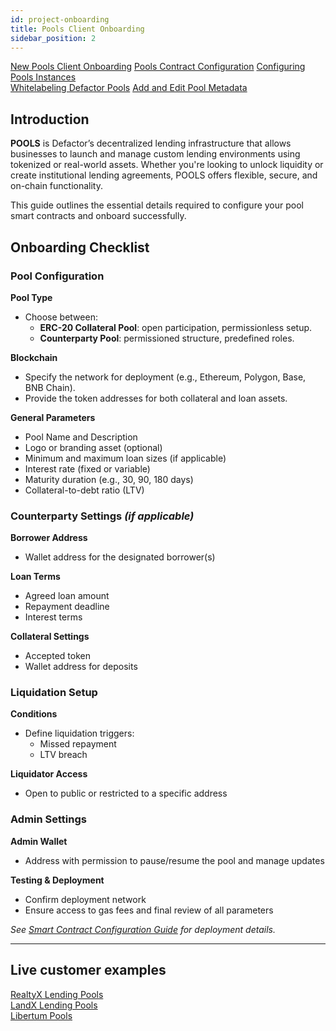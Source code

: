 ```yaml
---
id: project-onboarding
title: Pools Client Onboarding
sidebar_position: 2
---
```


<div style={{ display: 'flex', flexWrap: 'wrap', color: '#eb9f00', gap: '1rem' }}>
  <div style={{
    flex: '1 1 280px',
    display: 'flex',
    flexDirection: 'column',
    rowGap: '1rem',
    alignItems: 'flex-start',
    textDecoration: 'underline',
  }}>
    <a href="new-pools-client-onboarding" className="pagination-nav__label">New Pools Client Onboarding</a>
    <a href="pools-smart-contracts-configuration" className="pagination-nav__label">Pools Contract Configuration</a>
    <a href="configuring-pools-intances" className="pagination-nav__label">Configuring Pools Instances</a>
  </div>

  <div style={{
    flex: '1 1 280px',
    display: 'flex',
    flexDirection: 'column',
    rowGap: '1rem',
    alignItems: 'flex-start',
    textDecoration: 'underline'
  }}>
    <a href="whitelabeling-defactor-pools" className="pagination-nav__label">Whitelabeling Defactor Pools</a>
    <a href="add-and-edit-pool-metadata" className="pagination-nav__label">Add and Edit Pool Metadata</a>
  </div>
</div>

## Introduction

**POOLS** is Defactor’s decentralized lending infrastructure that allows businesses to launch and manage custom lending environments using tokenized or real-world assets. Whether you're looking to unlock liquidity or create institutional lending agreements, POOLS offers flexible, secure, and on-chain functionality.

This guide outlines the essential details required to configure your pool smart contracts and onboard successfully.

## Onboarding Checklist

### Pool Configuration

**Pool Type**

- Choose between:
  - **ERC-20 Collateral Pool**: open participation, permissionless setup.
  - **Counterparty Pool**: permissioned structure, predefined roles.

**Blockchain**

- Specify the network for deployment (e.g., Ethereum, Polygon, Base, BNB Chain).
- Provide the token addresses for both collateral and loan assets.

**General Parameters**

- Pool Name and Description
- Logo or branding asset (optional)
- Minimum and maximum loan sizes (if applicable)
- Interest rate (fixed or variable)
- Maturity duration (e.g., 30, 90, 180 days)
- Collateral-to-debt ratio (LTV)

### Counterparty Settings _(if applicable)_

**Borrower Address**

- Wallet address for the designated borrower(s)

**Loan Terms**

- Agreed loan amount
- Repayment deadline
- Interest terms

**Collateral Settings**

- Accepted token
- Wallet address for deposits

### Liquidation Setup

**Conditions**

- Define liquidation triggers:
  - Missed repayment
  - LTV breach

**Liquidator Access**

- Open to public or restricted to a specific address

### Admin Settings

**Admin Wallet**

- Address with permission to pause/resume the pool and manage updates

**Testing & Deployment**

- Confirm deployment network
- Ensure access to gas fees and final review of all parameters

_See [Smart Contract Configuration Guide](https://defactor.dev/docs/pools/smart-contract-config) for deployment details._

---

## Live customer examples

[RealtyX Lending Pools](https://www.defactor.com/case-studies#realtyx)  
[LandX Lending Pools](https://www.defactor.com/case-studies#landx)  
[Libertum Pools](https://www.defactor.com/case-studies#libertum)
